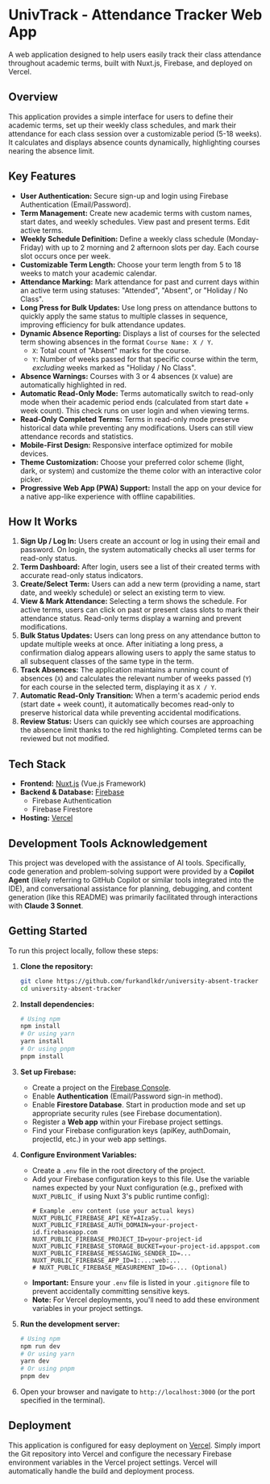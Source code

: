# UnivTrack - Attendance Tracker Web App

A web application designed to help users easily track their class attendance throughout academic terms, built with Nuxt.js, Firebase, and deployed on Vercel.

## Overview

This application provides a simple interface for users to define their academic terms, set up their weekly class schedules, and mark their attendance for each class session over a customizable period (5-18 weeks). It calculates and displays absence counts dynamically, highlighting courses nearing the absence limit.

## Key Features

* **User Authentication:** Secure sign-up and login using Firebase Authentication (Email/Password).
* **Term Management:** Create new academic terms with custom names, start dates, and weekly schedules. View past and present terms. Edit active terms.
* **Weekly Schedule Definition:** Define a weekly class schedule (Monday-Friday) with up to 2 morning and 2 afternoon slots per day. Each course slot occurs once per week.
* **Customizable Term Length:** Choose your term length from 5 to 18 weeks to match your academic calendar.
* **Attendance Marking:** Mark attendance for past and current days within an active term using statuses: "Attended", "Absent", or "Holiday / No Class".
* **Long Press for Bulk Updates:** Use long press on attendance buttons to quickly apply the same status to multiple classes in sequence, improving efficiency for bulk attendance updates.
* **Dynamic Absence Reporting:** Displays a list of courses for the selected term showing absences in the format `Course Name: X / Y`.
    * `X`: Total count of "Absent" marks for the course.
    * `Y`: Number of weeks passed for that specific course within the term, *excluding* weeks marked as "Holiday / No Class".
* **Absence Warnings:** Courses with 3 or 4 absences (`X` value) are automatically highlighted in red.
* **Automatic Read-Only Mode:** Terms automatically switch to read-only mode when their academic period ends (calculated from start date + week count). This check runs on user login and when viewing terms.
* **Read-Only Completed Terms:** Terms in read-only mode preserve historical data while preventing any modifications. Users can still view attendance records and statistics.
* **Mobile-First Design:** Responsive interface optimized for mobile devices.
* **Theme Customization:** Choose your preferred color scheme (light, dark, or system) and customize the theme color with an interactive color picker.
* **Progressive Web App (PWA) Support:** Install the app on your device for a native app-like experience with offline capabilities.

## How It Works

1.  **Sign Up / Log In:** Users create an account or log in using their email and password. On login, the system automatically checks all user terms for read-only status.
2.  **Term Dashboard:** After login, users see a list of their created terms with accurate read-only status indicators.
3.  **Create/Select Term:** Users can add a new term (providing a name, start date, and weekly schedule) or select an existing term to view.
4.  **View & Mark Attendance:** Selecting a term shows the schedule. For active terms, users can click on past or present class slots to mark their attendance status. Read-only terms display a warning and prevent modifications.
5.  **Bulk Status Updates:** Users can long press on any attendance button to update multiple weeks at once. After initiating a long press, a confirmation dialog appears allowing users to apply the same status to all subsequent classes of the same type in the term.
6.  **Track Absences:** The application maintains a running count of absences (`X`) and calculates the relevant number of weeks passed (`Y`) for each course in the selected term, displaying it as `X / Y`.
7.  **Automatic Read-Only Transition:** When a term's academic period ends (start date + week count), it automatically becomes read-only to preserve historical data while preventing accidental modifications.
8.  **Review Status:** Users can quickly see which courses are approaching the absence limit thanks to the red highlighting. Completed terms can be reviewed but not modified.

## Tech Stack

* **Frontend:** [Nuxt.js](https://nuxt.com/) (Vue.js Framework)
* **Backend & Database:** [Firebase](https://firebase.google.com/)
    * Firebase Authentication
    * Firebase Firestore
* **Hosting:** [Vercel](https://vercel.com/)

## Development Tools Acknowledgement

This project was developed with the assistance of AI tools. Specifically, code generation and problem-solving support were provided by a **Copilot Agent** (likely referring to GitHub Copilot or similar tools integrated into the IDE), and conversational assistance for planning, debugging, and content generation (like this README) was primarily facilitated through interactions with **Claude 3 Sonnet**.

## Getting Started

To run this project locally, follow these steps:

1.  **Clone the repository:**
    ```bash
    git clone https://github.com/furkandlkdr/university-absent-tracker
    cd university-absent-tracker
    ```

2.  **Install dependencies:**
    ```bash
    # Using npm
    npm install
    # Or using yarn
    yarn install
    # Or using pnpm
    pnpm install
    ```

3.  **Set up Firebase:**
    * Create a project on the [Firebase Console](https://console.firebase.google.com/).
    * Enable **Authentication** (Email/Password sign-in method).
    * Enable **Firestore Database**. Start in production mode and set up appropriate security rules (see Firebase documentation).
    * Register a **Web app** within your Firebase project settings.
    * Find your Firebase configuration keys (apiKey, authDomain, projectId, etc.) in your web app settings.

4.  **Configure Environment Variables:**
    * Create a `.env` file in the root directory of the project.
    * Add your Firebase configuration keys to this file. Use the variable names expected by your Nuxt configuration (e.g., prefixed with `NUXT_PUBLIC_` if using Nuxt 3's public runtime config):
        ```dotenv
        # Example .env content (use your actual keys)
        NUXT_PUBLIC_FIREBASE_API_KEY=AIzaSy...
        NUXT_PUBLIC_FIREBASE_AUTH_DOMAIN=your-project-id.firebaseapp.com
        NUXT_PUBLIC_FIREBASE_PROJECT_ID=your-project-id
        NUXT_PUBLIC_FIREBASE_STORAGE_BUCKET=your-project-id.appspot.com
        NUXT_PUBLIC_FIREBASE_MESSAGING_SENDER_ID=...
        NUXT_PUBLIC_FIREBASE_APP_ID=1:...:web:...
        # NUXT_PUBLIC_FIREBASE_MEASUREMENT_ID=G-... (Optional)
        ```
    * **Important:** Ensure your `.env` file is listed in your `.gitignore` file to prevent accidentally committing sensitive keys.
    * **Note:** For Vercel deployments, you'll need to add these environment variables in your project settings.

5.  **Run the development server:**
    ```bash
    # Using npm
    npm run dev
    # Or using yarn
    yarn dev
    # Or using pnpm
    pnpm dev
    ```

6.  Open your browser and navigate to `http://localhost:3000` (or the port specified in the terminal).

## Deployment

This application is configured for easy deployment on [Vercel](https://vercel.com/). Simply import the Git repository into Vercel and configure the necessary Firebase environment variables in the Vercel project settings. Vercel will automatically handle the build and deployment process.
